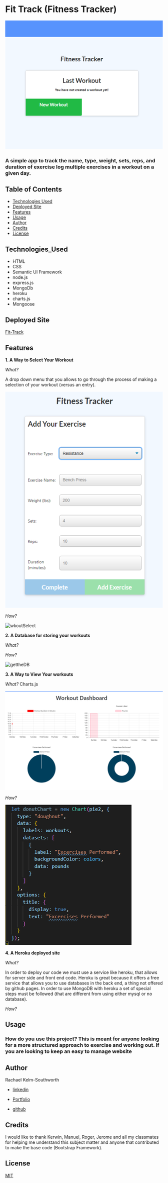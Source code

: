 # Fit Track (Fitness Tracker)
![Fit-Tracker](/Assets/FinishedProduct.png)

### A simple app to track the name, type, weight, sets, reps, and duration of exercise log multiple exercises in a workout on a given day.

## Table of Contents
* [Technologies Used](Technologies_Used)
* [Deployed Site](Deployed)
* [Features](Features)
* [Usage](Usage)
* [Author](Author)
* [Credits](Credits)
* [License](License)

## Technologies_Used
* HTML 
* CSS
* Semantic UI Framework
* node.js
* express.js
* MongoDb
* heroku
* charts.js
* Mongoose
<!-- * handlebars.js -->

## Deployed Site
[Fit-Track](https://glacial-inlet-65172.herokuapp.com/)

## Features 


__1. A Way to Select Your Workout__
 
_What?_

A drop down menu that you allows to go through the process of making a selection of your workout (versus an entry).

![wkoutSelect](/Assets/wkoutSelect.png)

_How?_

![wkoutSelect](/Assets/wkoutSelectCode.png)

__2. A Database for storing your workouts__

_What?_

_How?_

![gettheDB](/Assets/server.js/png)

__3. A Way to View Your workouts__

_What?_
Charts.js


![Charts](/Assets/ChartsDisplay.png)

_How?_

![DonutChart](/Assets/DonutChartCode.png)

__4. A Heroku deployed site__

_What?_

In order to deploy our code we must use a service like heroku, that allows for server side and front end code. Heroku is great because it offers a free service that allows you to use databases in the back end, a thing not offered by github pages. In order to use MongoDB with heroku a set of special steps must be followed (that are different from using either mysql or no database).

_How?_
  

## Usage
### How do you use this project? This is meant for anyone looking for a more structured approach to exercise and working out. If you are looking to keep an easy to manage website 
 
## Author 
Rachael Kelm-Southworth

* [linkedin](https://www.linkedin.com/in/rachael-kelm-southworth-87a3831b3) 

* [Portfolio](https://rksouth.github.io/Portfolio/ )

* [github](https://github.com/RKSouth/)

 ## Credits

I would like to thank Kerwin, Manuel, Roger, Jerome and all my classmates for helping me understand this subject matter and anyone that contributed to make the base code (Bootstrap Framework).

## License
[MIT](https://choosealicense.com/licenses/mit/)



